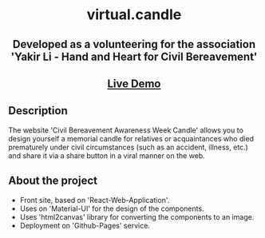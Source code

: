 <h1 align="center">virtual.candle</h1>
<h2 align="center">Developed as a volunteering for the association 'Yakir Li - Hand and Heart for Civil Bereavement'</h2>
<h2 align="center"><a  href="https://noammandelbaum.github.io/virtual.candle/">Live Demo</a></h2>

## Description
The website 'Civil Bereavement Awareness Week Candle' allows you to design yourself a memorial candle for relatives or acquaintances who died prematurely under civil circumstances (such as an accident, illness, etc.) and share it via a share button in a viral manner on the web.

## About the project
- Front site, based on 'React-Web-Application'.
- Uses on 'Material-UI' for the design of the components. 
- Uses 'html2canvas' library for converting the components to an image.
- Deployment on 'Github-Pages' service.
